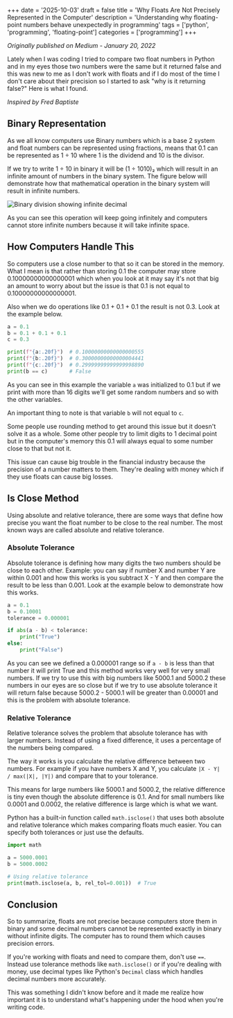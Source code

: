 +++
date = '2025-10-03'
draft = false
title = 'Why Floats Are Not Precisely Represented in the Computer'
description = 'Understanding why floating-point numbers behave unexpectedly in programming'
tags = ['python', 'programming', 'floating-point']
categories = ['programming']
+++

*Originally published on Medium - January 20, 2022*

Lately when I was coding I tried to compare two float numbers in Python and in my eyes those two numbers were the same but it returned false and this was new to me as I don't work with floats and if I do most of the time I don't care about their precision so I started to ask "why is it returning false?" Here is what I found.

*Inspired by Fred Baptiste*

## Binary Representation

As we all know computers use Binary numbers which is a base 2 system and float numbers can be represented using fractions, means that 0.1 can be represented as 1 ÷ 10 where 1 is the dividend and 10 is the divisor.

If we try to write 1 ÷ 10 in binary it will be (1 ÷ 1010)₂ which will result in an infinite amount of numbers in the binary system. The figure below will demonstrate how that mathematical operation in the binary system will result in infinite numbers.

![Binary division showing infinite decimal](https://www.exploringbinary.com/wp-content/uploads/OneTenthLongDivision.png)

As you can see this operation will keep going infinitely and computers cannot store infinite numbers because it will take infinite space.

## How Computers Handle This

So computers use a close number to that so it can be stored in the memory. What I mean is that rather than storing 0.1 the computer may store 0.10000000000000001 which when you look at it may say it's not that big an amount to worry about but the issue is that 0.1 is not equal to 0.10000000000000001.

Also when we do operations like 0.1 + 0.1 + 0.1 the result is not 0.3. Look at the example below.

```python
a = 0.1
b = 0.1 + 0.1 + 0.1
c = 0.3

print(f"{a:.20f}")  # 0.10000000000000000555
print(f"{b:.20f}")  # 0.30000000000000004441
print(f"{c:.20f}")  # 0.29999999999999998890
print(b == c)       # False
```

As you can see in this example the variable `a` was initialized to 0.1 but if we print with more than 16 digits we'll get some random numbers and so with the other variables.

An important thing to note is that variable `b` will not equal to `c`.

Some people use rounding method to get around this issue but it doesn't solve it as a whole. Some other people try to limit digits to 1 decimal point but in the computer's memory this 0.1 will always equal to some number close to that but not it.

This issue can cause big trouble in the financial industry because the precision of a number matters to them. They're dealing with money which if they use floats can cause big losses.

## Is Close Method

Using absolute and relative tolerance, there are some ways that define how precise you want the float number to be close to the real number. The most known ways are called absolute and relative tolerance.

### Absolute Tolerance

Absolute tolerance is defining how many digits the two numbers should be close to each other. Example: you can say if number X and number Y are within 0.001 and how this works is you subtract X - Y and then compare the result to be less than 0.001. Look at the example below to demonstrate how this works.

```python
a = 0.1
b = 0.10001
tolerance = 0.000001

if abs(a - b) < tolerance:
    print("True")
else:
    print("False")
```

As you can see we defined a 0.000001 range so if `a - b` is less than that number it will print True and this method works very well for very small numbers. If we try to use this with big numbers like 5000.1 and 5000.2 these numbers in our eyes are so close but if we try to use absolute tolerance it will return false because 5000.2 - 5000.1 will be greater than 0.00001 and this is the problem with absolute tolerance.

### Relative Tolerance

Relative tolerance solves the problem that absolute tolerance has with larger numbers. Instead of using a fixed difference, it uses a percentage of the numbers being compared.

The way it works is you calculate the relative difference between two numbers. For example if you have numbers X and Y, you calculate `|X - Y| / max(|X|, |Y|)` and compare that to your tolerance.

This means for large numbers like 5000.1 and 5000.2, the relative difference is tiny even though the absolute difference is 0.1. And for small numbers like 0.0001 and 0.0002, the relative difference is large which is what we want.

Python has a built-in function called `math.isclose()` that uses both absolute and relative tolerance which makes comparing floats much easier. You can specify both tolerances or just use the defaults.

```python
import math

a = 5000.0001
b = 5000.0002

# Using relative tolerance
print(math.isclose(a, b, rel_tol=0.001))  # True
```

## Conclusion

So to summarize, floats are not precise because computers store them in binary and some decimal numbers cannot be represented exactly in binary without infinite digits. The computer has to round them which causes precision errors.

If you're working with floats and need to compare them, don't use `==`. Instead use tolerance methods like `math.isclose()` or if you're dealing with money, use decimal types like Python's `Decimal` class which handles decimal numbers more accurately.

This was something I didn't know before and it made me realize how important it is to understand what's happening under the hood when you're writing code.
